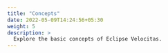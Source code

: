 ```yaml
---
title: "Concepts"
date: 2022-05-09T14:24:56+05:30
weight: 5
description: >
  Explore the basic concepts of Eclipse Velocitas.
---
```

